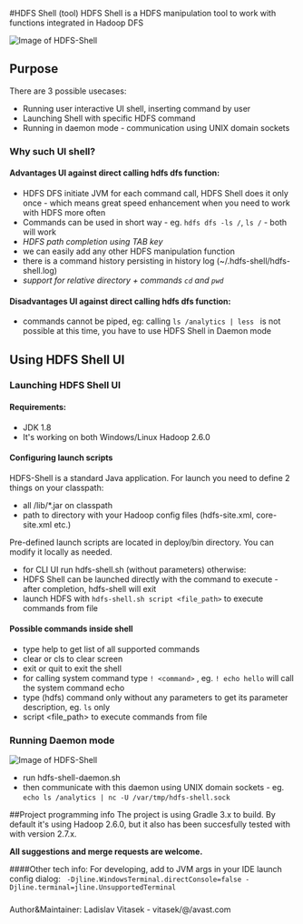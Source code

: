 
#HDFS Shell (tool)
HDFS Shell is a HDFS manipulation tool to work with functions integrated in Hadoop DFS


![Image of HDFS-Shell](https://github.com/avast/hdfs-shell/blob/master/web/screenshot.png)

## Purpose

There are 3 possible usecases:

- Running user interactive UI shell, inserting command by user
- Launching Shell with specific HDFS command
- Running in daemon mode - communication using UNIX domain sockets

###  Why such UI shell?

#### Advantages UI against direct calling hdfs dfs function:

- HDFS DFS initiate JVM for each command call, HDFS Shell does it only once - which means great speed enhancement when you need to work with HDFS more often
- Commands can be used in short way - eg. ```hdfs dfs -ls /```, ```ls /``` - both will work
- *HDFS path completion using TAB key*
- we can easily add any other HDFS manipulation function
- there is a command history persisting in history log (~/.hdfs-shell/hdfs-shell.log)
- *support for relative directory + commands ```cd``` and ```pwd```*

#### Disadvantages UI against direct calling hdfs dfs function:

- commands cannot be piped, eg: calling ```ls /analytics | less ``` is not possible at this time, you have to use HDFS Shell in Daemon mode

## Using HDFS Shell UI

### Launching HDFS Shell UI
#### Requirements:
- JDK 1.8
- It's working on both Windows/Linux Hadoop 2.6.0

#### Configuring launch scripts
HDFS-Shell is a standard Java application. For launch you need to define 2 things on your classpath:
- all /lib/*.jar on classpath
- path to directory with your Hadoop config files (hdfs-site.xml, core-site.xml etc.)

Pre-defined launch scripts are located in deploy/bin directory. You can modify it locally as needed.

- for CLI UI run hdfs-shell.sh (without parameters) otherwise:
- HDFS Shell can be launched directly with the command to execute - after completion, hdfs-shell will exit
- launch HDFS with ```hdfs-shell.sh script <file_path>``` to execute commands from file

#### Possible commands inside shell

- type help to get list of all supported commands 
- clear or cls to clear screen
- exit or quit to exit the shell
- for calling system command type ```! <command>``` , eg. ```! echo hello``` will call the system command echo
- type (hdfs) command only without any parameters to get its parameter description, eg. ```ls``` only
- script <file_path> to execute commands from file

### Running Daemon mode
![Image of HDFS-Shell](https://github.com/avast/hdfs-shell/blob/master/web/screenshot2.png)

- run hdfs-shell-daemon.sh
- then communicate with this daemon using UNIX domain sockets - eg. ```echo ls /analytics | nc -U /var/tmp/hdfs-shell.sock```

##Project programming info
The project is using Gradle 3.x to build. By default it's using Hadoop 2.6.0, but it also has been succesfully tested with with version 2.7.x. 


**All suggestions and merge requests are welcome.**

####Other tech info:
For developing, add to JVM args in your IDE launch config dialog: 
``` -Djline.WindowsTerminal.directConsole=false -Djline.terminal=jline.UnsupportedTerminal```

###
Author&Maintainer: Ladislav Vitasek  - vitasek/@/avast.com
